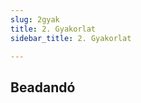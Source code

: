 ```yaml
---
slug: 2gyak
title: 2. Gyakorlat 
sidebar_title: 2. Gyakorlat

---
```


## Beadandó

<!--stackedit_data:
eyJoaXN0b3J5IjpbLTIwOTY5Nzg3MDJdfQ==
-->